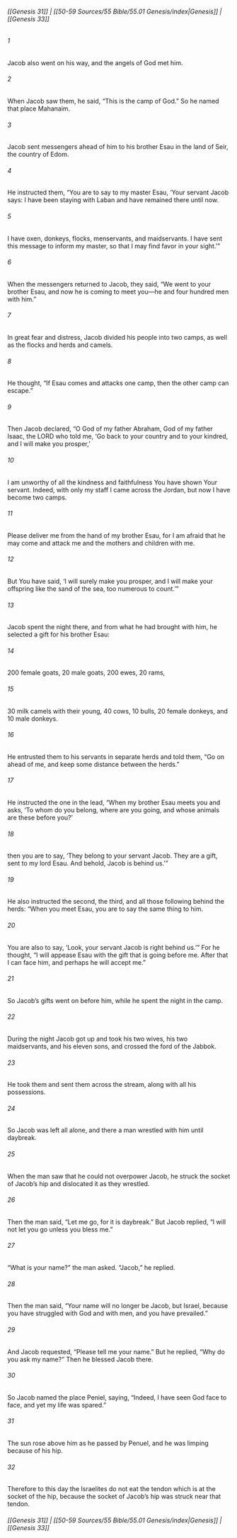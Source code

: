 
###### [[Genesis 31]] | [[50-59 Sources/55 Bible/55.01 Genesis/index|Genesis]] | [[Genesis 33]]

###### 1
Jacob also went on his way, and the angels of God met him.
###### 2
When Jacob saw them, he said, “This is the camp of God.” So he named that place Mahanaim.
###### 3
Jacob sent messengers ahead of him to his brother Esau in the land of Seir, the country of Edom.
###### 4
He instructed them, “You are to say to my master Esau, ‘Your servant Jacob says: I have been staying with Laban and have remained there until now.
###### 5
I have oxen, donkeys, flocks, menservants, and maidservants. I have sent this message to inform my master, so that I may find favor in your sight.’”
###### 6
When the messengers returned to Jacob, they said, “We went to your brother Esau, and now he is coming to meet you—he and four hundred men with him.”
###### 7
In great fear and distress, Jacob divided his people into two camps, as well as the flocks and herds and camels.
###### 8
He thought, “If Esau comes and attacks one camp, then the other camp can escape.”
###### 9
Then Jacob declared, “O God of my father Abraham, God of my father Isaac, the LORD who told me, ‘Go back to your country and to your kindred, and I will make you prosper,’
###### 10
I am unworthy of all the kindness and faithfulness You have shown Your servant. Indeed, with only my staff I came across the Jordan, but now I have become two camps.
###### 11
Please deliver me from the hand of my brother Esau, for I am afraid that he may come and attack me and the mothers and children with me.
###### 12
But You have said, ‘I will surely make you prosper, and I will make your offspring like the sand of the sea, too numerous to count.’”
###### 13
Jacob spent the night there, and from what he had brought with him, he selected a gift for his brother Esau:
###### 14
200 female goats, 20 male goats, 200 ewes, 20 rams,
###### 15
30 milk camels with their young, 40 cows, 10 bulls, 20 female donkeys, and 10 male donkeys.
###### 16
He entrusted them to his servants in separate herds and told them, “Go on ahead of me, and keep some distance between the herds.”
###### 17
He instructed the one in the lead, “When my brother Esau meets you and asks, ‘To whom do you belong, where are you going, and whose animals are these before you?’
###### 18
then you are to say, ‘They belong to your servant Jacob. They are a gift, sent to my lord Esau. And behold, Jacob is behind us.’”
###### 19
He also instructed the second, the third, and all those following behind the herds: “When you meet Esau, you are to say the same thing to him.
###### 20
You are also to say, ‘Look, your servant Jacob is right behind us.’” For he thought, “I will appease Esau with the gift that is going before me. After that I can face him, and perhaps he will accept me.”
###### 21
So Jacob’s gifts went on before him, while he spent the night in the camp.
###### 22
During the night Jacob got up and took his two wives, his two maidservants, and his eleven sons, and crossed the ford of the Jabbok.
###### 23
He took them and sent them across the stream, along with all his possessions.
###### 24
So Jacob was left all alone, and there a man wrestled with him until daybreak.
###### 25
When the man saw that he could not overpower Jacob, he struck the socket of Jacob’s hip and dislocated it as they wrestled.
###### 26
Then the man said, “Let me go, for it is daybreak.” But Jacob replied, “I will not let you go unless you bless me.”
###### 27
“What is your name?” the man asked. “Jacob,” he replied.
###### 28
Then the man said, “Your name will no longer be Jacob, but Israel, because you have struggled with God and with men, and you have prevailed.”
###### 29
And Jacob requested, “Please tell me your name.” But he replied, “Why do you ask my name?” Then he blessed Jacob there.
###### 30
So Jacob named the place Peniel, saying, “Indeed, I have seen God face to face, and yet my life was spared.”
###### 31
The sun rose above him as he passed by Penuel, and he was limping because of his hip.
###### 32
Therefore to this day the Israelites do not eat the tendon which is at the socket of the hip, because the socket of Jacob’s hip was struck near that tendon.

###### [[Genesis 31]] | [[50-59 Sources/55 Bible/55.01 Genesis/index|Genesis]] | [[Genesis 33]]
